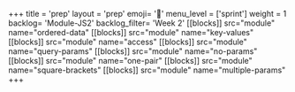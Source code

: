+++
title = 'prep'
layout = 'prep'
emoji= '📝'
menu_level = ['sprint']
weight = 1
backlog= 'Module-JS2'
backlog_filter= 'Week 2'
[[blocks]]
src="module"
name="ordered-data"
[[blocks]]
src="module"
name="key-values"
[[blocks]]
src="module"
name="access"
[[blocks]]
src="module"
name="query-params"
[[blocks]]
src="module"
name="no-params"
[[blocks]]
src="module"
name="one-pair"
[[blocks]]
src="module"
name="square-brackets"
[[blocks]]
src="module"
name="multiple-params"
+++
